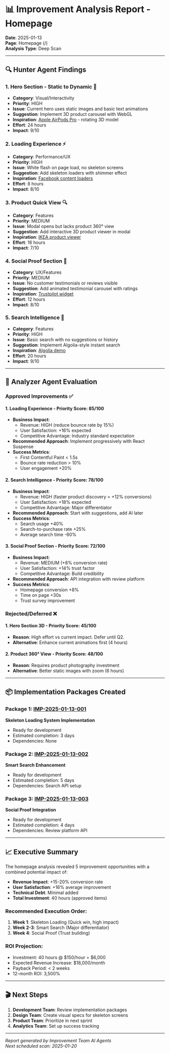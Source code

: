 # 📊 Improvement Analysis Report - Homepage
**Date**: 2025-01-13  
**Page**: Homepage (/)  
**Analysis Type**: Deep Scan  

---

## 🔍 Hunter Agent Findings

### 1. **Hero Section - Static to Dynamic** 🎯
- **Category**: Visual/Interactivity
- **Priority**: HIGH
- **Issue**: Current hero uses static images and basic text animations
- **Suggestion**: Implement 3D product carousel with WebGL
- **Inspiration**: [Apple AirPods Pro](https://www.apple.com/airpods-pro/) - rotating 3D model
- **Effort**: 24 hours
- **Impact**: 9/10

### 2. **Loading Experience** ⚡
- **Category**: Performance/UX
- **Priority**: HIGH  
- **Issue**: White flash on page load, no skeleton screens
- **Suggestion**: Add skeleton loaders with shimmer effect
- **Inspiration**: [Facebook content loaders](https://github.com/danilowoz/react-content-loader)
- **Effort**: 8 hours
- **Impact**: 8/10

### 3. **Product Quick View** 🔍
- **Category**: Features
- **Priority**: MEDIUM
- **Issue**: Modal opens but lacks product 360° view
- **Suggestion**: Add interactive 3D product viewer in modal
- **Inspiration**: [IKEA product viewer](https://www.ikea.com/)
- **Effort**: 16 hours
- **Impact**: 7/10

### 4. **Social Proof Section** 💬
- **Category**: UX/Features
- **Priority**: MEDIUM
- **Issue**: No customer testimonials or reviews visible
- **Suggestion**: Add animated testimonial carousel with ratings
- **Inspiration**: [Trustpilot widget](https://www.trustpilot.com/)
- **Effort**: 12 hours
- **Impact**: 8/10

### 5. **Search Intelligence** 🤖
- **Category**: Features
- **Priority**: HIGH
- **Issue**: Basic search with no suggestions or history
- **Suggestion**: Implement Algolia-style instant search
- **Inspiration**: [Algolia demo](https://www.algolia.com/demo/)
- **Effort**: 20 hours
- **Impact**: 9/10

---

## 🎯 Analyzer Agent Evaluation

### Approved Improvements ✅

#### 1. **Loading Experience** - Priority Score: 85/100
- **Business Impact**: 
  - Revenue: HIGH (reduce bounce rate by 15%)
  - User Satisfaction: +16% expected
  - Competitive Advantage: Industry standard expectation
- **Recommended Approach**: Implement progressively with React Suspense
- **Success Metrics**:
  - First Contentful Paint < 1.5s
  - Bounce rate reduction > 10%
  - User engagement +20%

#### 2. **Search Intelligence** - Priority Score: 78/100
- **Business Impact**:
  - Revenue: HIGH (faster product discovery = +12% conversions)
  - User Satisfaction: +18% expected
  - Competitive Advantage: Major differentiator
- **Recommended Approach**: Start with suggestions, add AI later
- **Success Metrics**:
  - Search usage +40%
  - Search-to-purchase rate +25%
  - Average search time -60%

#### 3. **Social Proof Section** - Priority Score: 72/100
- **Business Impact**:
  - Revenue: MEDIUM (+8% conversion rate)
  - User Satisfaction: +14% trust factor
  - Competitive Advantage: Build credibility
- **Recommended Approach**: API integration with review platform
- **Success Metrics**:
  - Homepage conversion +8%
  - Time on page +30s
  - Trust survey improvement

### Rejected/Deferred ❌

#### 1. **Hero Section 3D** - Priority Score: 45/100
- **Reason**: High effort vs current impact. Defer until Q2.
- **Alternative**: Enhance current animations first (4 hours)

#### 2. **Product 360° View** - Priority Score: 48/100  
- **Reason**: Requires product photography investment
- **Alternative**: Better static images with zoom (6 hours)

---

## 📦 Implementation Packages Created

### Package 1: [IMP-2025-01-13-001](./packages/IMP-2025-01-13-001.md)
**Skeleton Loading System Implementation**
- Ready for development
- Estimated completion: 3 days
- Dependencies: None

### Package 2: [IMP-2025-01-13-002](./packages/IMP-2025-01-13-002.md)
**Smart Search Enhancement**
- Ready for development
- Estimated completion: 5 days
- Dependencies: Search API setup

### Package 3: [IMP-2025-01-13-003](./packages/IMP-2025-01-13-003.md)
**Social Proof Integration**
- Ready for development
- Estimated completion: 4 days
- Dependencies: Review platform API

---

## 📈 Executive Summary

The homepage analysis revealed 5 improvement opportunities with a combined potential impact of:
- **Revenue Impact**: +15-20% conversion rate
- **User Satisfaction**: +16% average improvement
- **Technical Debt**: Minimal added
- **Total Investment**: 40 hours (approved items)

### Recommended Execution Order:
1. **Week 1**: Skeleton Loading (Quick win, high impact)
2. **Week 2-3**: Smart Search (Major differentiator)
3. **Week 4**: Social Proof (Trust building)

### ROI Projection:
- Investment: 40 hours @ $150/hour = $6,000
- Expected Revenue Increase: $18,000/month
- Payback Period: < 2 weeks
- 12-month ROI: 3,500%

---

## 🎬 Next Steps

1. **Development Team**: Review implementation packages
2. **Design Team**: Create visual specs for skeleton screens
3. **Product Team**: Prioritize in next sprint
4. **Analytics Team**: Set up success tracking

---

*Report generated by Improvement Team AI Agents*  
*Next scheduled scan: 2025-01-20*